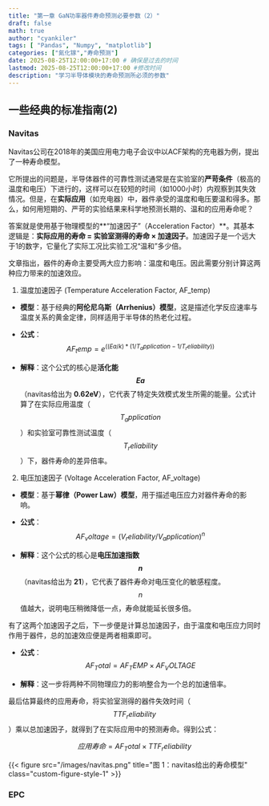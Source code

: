 ```yaml
---
title: "第一章 GaN功率器件寿命预测必要参数（2）"
draft: false
math: true
author: "cyankiler"
tags: [ "Pandas", "Numpy", "matplotlib"]
categories: ["氮化镓","寿命预测"]
date: 2025-08-25T12:00:00+17:00 # 确保是过去的时间
lastmod: 2025-08-25T12:00:00+17:00 #修改时间
description: "学习半导体模块的寿命预测所必须的参数"
---
```


## 一些经典的标准指南(2)

### Navitas

Navitas公司在2018年的美国应用电力电子会议中以ACF架构的充电器为例，提出了一种寿命模型。

它所提出的问题是，半导体器件的可靠性测试通常是在实验室的**严苛条件**（极高的温度和电压）下进行的，这样可以在较短的时间（如1000小时）内观察到其失效情况。但是，在**实际应用**（如充电器）中，器件承受的温度和电压要温和得多。那么，如何用短期的、严苛的实验结果来科学地预测长期的、温和的应用寿命呢？

答案就是使用基于物理模型的**“加速因子”（Acceleration Factor）**。其基本逻辑是：**实际应用的寿命 = 实验室测得的寿命 × 加速因子**。加速因子是一个远大于1的数字，它量化了实际工况比实验工况“温和”多少倍。

文章指出，器件的寿命主要受两大应力影响：温度和电压。因此需要分别计算这两种应力带来的加速效应。

1. 温度加速因子 (Temperature Acceleration Factor, AF_temp)

- **模型**：基于经典的**阿伦尼乌斯（Arrhenius）模型**，这是描述化学反应速率与温度关系的黄金定律，同样适用于半导体的热老化过程。

- **公式**：$$AF_temp = e ^ ((Ea/k) * (1/T_application - 1/T_reliability))$$

- **解释**：这个公式的核心是**活化能 $$Ea$$**（navitas给出为 **0.62eV**），它代表了特定失效模式发生所需的能量。公式计算了在实际应用温度（$$T_application$$）和实验室可靠性测试温度（$$T_reliability$$）下，器件寿命的差异倍率。

2. 电压加速因子 (Voltage Acceleration Factor, AF_voltage)

- **模型**：基于**幂律（Power Law）模型**，用于描述电压应力对器件寿命的影响。

- **公式**：$$AF_voltage = (V_reliability / V_application)^n$$

- **解释**：这个公式的核心是**电压加速指数 $$n$$**（navitas给出为 **21**），它代表了器件寿命对电压变化的敏感程度。$$n$$值越大，说明电压稍微降低一点，寿命就能延长很多倍。

有了这两个加速因子之后，下一步便是计算总加速因子，由于温度和电压应力同时作用于器件，总的加速效应便是两者相乘即可。

- **公式**：$$AF_Total = AF_TEMP × AF_VOLTAGE$$

- **解释**：这一步将两种不同物理应力的影响整合为一个总的加速倍率。

最后估算最终的应用寿命，将实验室测得的器件失效时间（$$TTF_reliability$$）乘以总加速因子，就得到了在实际应用中的预测寿命。得到公式：

$$应用寿命 = AF_Total × TTF_reliability$$

{{< figure src="/images/navitas.png" 
        title="图 1：navitas给出的寿命模型" 
        class="custom-figure-style-1" >}}

### EPC



